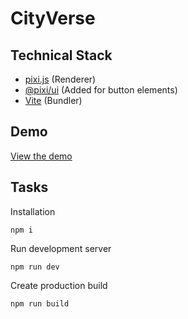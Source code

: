 # CityVerse

## Technical Stack

- [pixi.js](https://pixijs.com/) (Renderer)
- [@pixi/ui](https://pixijs.io/ui/) (Added for button elements)
- [Vite](https://vitejs.dev/) (Bundler)

## Demo

[View the demo](https://sebsowter.github.io/cityverse/)

## Tasks

Installation

```
npm i
```

Run development server

```
npm run dev
```

Create production build

```
npm run build
```
